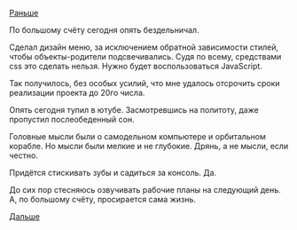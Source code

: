 [Раньше](2019.03.12.md)

По большому счёту сегодня опять бездельничал.

Сделал дизайн меню, за исключением обратной зависимости стилей, чтобы объекты-родители подсвечивались. Судя по всему, средствами css это сделать нельзя. Нужно будет воспользоваться JavaScript.

Так получилось, без особых усилий, что мне удалось отсрочить сроки реализации проекта до 20го числа.

Опять сегодня тупил в ютубе. Засмотревшись на политоту, даже пропустил послеобеденный сон.

Головные мысли были о самодельном компьютере и орбитальном корабле. Но мысли были мелкие и не глубокие. Дрянь, а не мысли, если честно.

Придётся стискивать зубы и садиться за консоль. Да.

До сих пор стесняюсь озвучивать рабочие планы на следующий день. А, по большому счёту, просирается сама жизнь.

 [Дальше](2019.03.14.md)